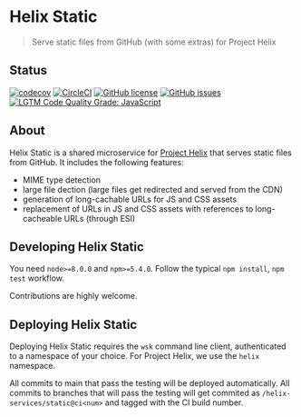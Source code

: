 # Helix Static

> Serve static files from GitHub (with some extras) for Project Helix

## Status

[![codecov](https://img.shields.io/codecov/c/github/adobe/helix-static.svg)](https://codecov.io/gh/adobe/helix-static)
[![CircleCI](https://img.shields.io/circleci/project/github/adobe/helix-static/main.svg)](https://circleci.com/gh/adobe/helix-static/tree/main)
[![GitHub license](https://img.shields.io/github/license/adobe/helix-static.svg)](https://github.com/adobe/helix-static/blob/main/LICENSE.txt)
[![GitHub issues](https://img.shields.io/github/issues/adobe/helix-static.svg)](https://github.com/adobe/helix-static/issues)
[![LGTM Code Quality Grade: JavaScript](https://img.shields.io/lgtm/grade/javascript/g/adobe/helix-static.svg?logo=lgtm&logoWidth=18)](https://lgtm.com/projects/g/adobe/helix-static)



## About

Helix Static is a shared microservice for [Project Helix](https://www.project-helix.io) that serves static files from GitHub. It includes the following features:

- MIME type detection
- large file dection (large files get redirected and served from the CDN)
- generation of long-cachable URLs for JS and CSS assets
- replacement of URLs in JS and CSS assets with references to long-cacheable URLs (through ESI)


## Developing Helix Static

You need `node>=8.0.0` and `npm>=5.4.0`. Follow the typical `npm install`, `npm test` workflow.

Contributions are highly welcome.

## Deploying Helix Static

Deploying Helix Static requires the `wsk` command line client, authenticated to a namespace of your choice. For Project Helix, we use the `helix` namespace.

All commits to main that pass the testing will be deployed automatically. All commits to branches that will pass the testing will get commited as `/helix-services/static@ci<num>` and tagged with the CI build number.

